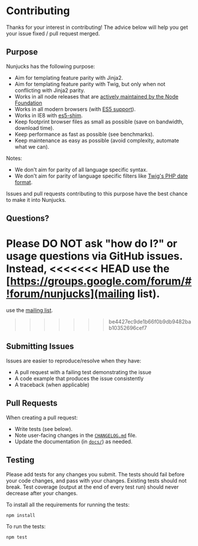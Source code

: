 # Contributing

Thanks for your interest in contributing! The advice below will help you get your issue fixed / pull request merged.


## Purpose

Nunjucks has the following purpose:

* Aim for templating feature parity with Jinja2.
* Aim for templating feature parity with Twig, but only when not conflicting with Jinja2 parity.
* Works in all node releases that are
  [actively maintained by the Node Foundation](https://github.com/nodejs/Release#release-schedule)
* Works in all modern browsers (with [ES5 support](http://kangax.github.io/compat-table/es5/)).
* Works in IE8 with [es5-shim](https://github.com/es-shims/es5-shim).
* Keep footprint browser files as small as possible (save on bandwidth, download time).
* Keep performance as fast as possible (see benchmarks).
* Keep maintenance as easy as possible (avoid complexity, automate what we can).

Notes:

* We don't aim for parity of all language specific syntax.
* We don't aim for parity of language specific filters like [Twig's PHP date format](http://twig.sensiolabs.org/doc/functions/date.html).

Issues and pull requests contributing to this purpose have the best chance to make it into Nunjucks.


## Questions?

Please DO NOT ask "how do I?" or usage questions via GitHub issues. Instead,
<<<<<<< HEAD
use the [https://groups.google.com/forum/#!forum/nunjucks](mailing list).
=======
use the [mailing list](https://groups.google.com/forum/#!forum/nunjucks).
>>>>>>> be4427ec9de1b66f0b9db9482bab10352696cef7


## Submitting Issues

Issues are easier to reproduce/resolve when they have:

- A pull request with a failing test demonstrating the issue
- A code example that produces the issue consistently
- A traceback (when applicable)


## Pull Requests

When creating a pull request:

- Write tests (see below).
- Note user-facing changes in the [`CHANGELOG.md`](CHANGELOG.md) file.
- Update the documentation (in [`docs/`](docs/)) as needed.


## Testing

Please add tests for any changes you submit. The tests should fail before your
code changes, and pass with your changes. Existing tests should not break. Test
coverage (output at the end of every test run) should never decrease after your
changes.

To install all the requirements for running the tests:

```bash
npm install
```

To run the tests:

```bash
npm test
```

